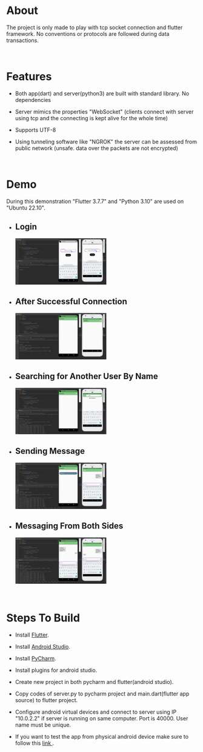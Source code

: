 # About
The project is only made to play with tcp socket connection and flutter framework. No conventions or protocols are followed during data transactions.

<br>

# Features

<ul>
  <li> 
    <p>Both app(dart) and server(python3) are built with standard library. No dependencies</p>
  </li>
    <li> 
    <p>Server mimics the properties "WebSocket" (clients connect with server using tcp and the connecting is kept alive for the whole time)</p>
  </li>
    <li> 
    <p>Supports UTF-8</p>
  </li>
    <li> 
    <p>Using tunneling software like "NGROK" the server can be assessed from public network (unsafe. data over the packets are not encrypted)</p>
  </li>

</ul>

<br>

# Demo
During this demonstration "Flutter 3.7.7" and "Python 3.10" are used on "Ubuntu 22.10".
<ul>
    <li>
      <p> <h2>Login</h2> </p>
      <img src="demo/1.png" width="50%">
    </li>
    <li>
      <p> <h2>After Successful Connection</h2> </p>
      <img src="demo/2.png" width="50%">
    </li>
    <li>
      <p> <h2>Searching for Another User By Name</h2> </p>
      <img src="demo/3.png" width="50%">
    </li>
    <li>
      <p> <h2>Sending Message</h2> </p>
      <img src="demo/4.png" width="50%">
    </li>
    <li>
      <p> <h2>Messaging From Both Sides</h2> </p>
      <img src="demo/5.png" width="50%">
    </li>


</ul>

<br>

# Steps To Build

<ul>
  <li> 
    <p>Install <a href="https://docs.flutter.dev/get-started/install">Flutter</a>.</p>
  </li>
  <li> 
    <p>Install <a href="https://developer.android.com/studio">Android Studio</a>.</p>
  </li>
  <li> 
    <p>Install <a href="https://www.jetbrains.com/pycharm/">PyCharm</a>.</p>
  </li>
  <li> 
    <p>Install plugins for android studio.</p>
  </li>
  <li> 
    <p>Create new project in both pycharm and flutter(android studio).</p>
  </li>
  <li> 
    <p>Copy codes of server.py to pycharm project and main.dart(flutter app source) to flutter project.</p>
  </li>
  <li> 
    <p>Configure android virtual devices and connect to server using IP "10.0.2.2" if server is running on same computer. Port is 40000. User name must be unique.</p>
  </li>
  <li> 
    <p>If you want to test the app from physical android device make sure to follow this <a href="https://stackoverflow.com/questions/55603979/why-cant-a-flutter-application-connect-to-the-internet-when-installing-app-rel">link </a>.</p>
  </li>
</ul>

<br>
